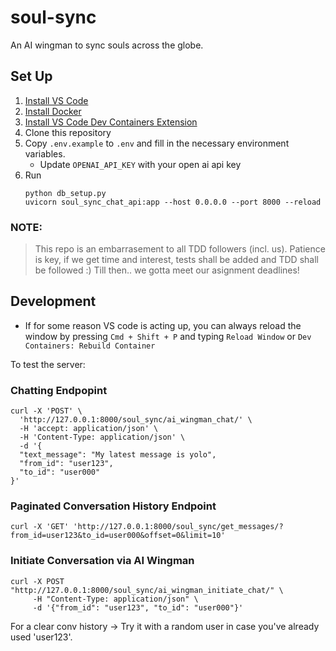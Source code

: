 # soul-sync
An AI wingman to sync souls across the globe.

## Set Up
1. [Install VS Code](https://code.visualstudio.com/)
2. [Install Docker](https://code.visualstudio.com/docs/devcontainers/tutorial#_install-docker)
3. [Install VS Code Dev Containers Extension](https://code.visualstudio.com/docs/devcontainers/tutorial#_install-the-extension)
4. Clone this repository
5. Copy `.env.example` to `.env` and fill in the necessary environment variables.
    - Update `OPENAI_API_KEY` with your open ai api key
6. Run
    ```
    python db_setup.py
    uvicorn soul_sync_chat_api:app --host 0.0.0.0 --port 8000 --reload
    ```

### NOTE:
> This repo is an embarrasement to all TDD followers (incl. us). Patience is key, if we get time and interest, tests shall be added and TDD shall be followed :) Till then.. we gotta meet our asignment deadlines!

## Development
- If for some reason VS code is acting up, you can always reload the window by pressing `Cmd + Shift + P` and typing `Reload Window` or `Dev Containers: Rebuild Container`

To test the server:

### Chatting Endpopint
```
curl -X 'POST' \
  'http://127.0.0.1:8000/soul_sync/ai_wingman_chat/' \
  -H 'accept: application/json' \
  -H 'Content-Type: application/json' \
  -d '{
  "text_message": "My latest message is yolo",
  "from_id": "user123",
  "to_id": "user000"
}'
```

### Paginated Conversation History Endpoint
```
curl -X 'GET' 'http://127.0.0.1:8000/soul_sync/get_messages/?from_id=user123&to_id=user000&offset=0&limit=10'
```

### Initiate Conversation via AI Wingman
```
curl -X POST "http://127.0.0.1:8000/soul_sync/ai_wingman_initiate_chat/" \
     -H "Content-Type: application/json" \
     -d '{"from_id": "user123", "to_id": "user000"}'
```

For a clear conv history -> Try it with a random user in case you've already used 'user123'.